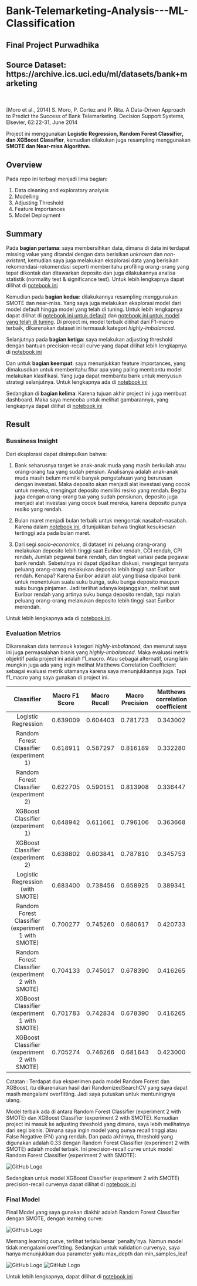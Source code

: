 <h1> Bank-Telemarketing-Analysis---ML-Classification </h1>
<h2> Final Project Purwadhika </h2>

<h2> Source Dataset: https://archive.ics.uci.edu/ml/datasets/bank+marketing </h2><p><br><br>[Moro et al., 2014] S. Moro, P. Cortez and P. Rita. A Data-Driven Approach to Predict the Success of Bank Telemarketing. Decision Support Systems, Elsevier, 62:22-31, June 2014</p>

Project ini menggunakan <b>Logistic Regression, Random Forest Classifier, dan XGBoost Classifier</b>, kemudian dilakukan juga resampling menggunakan <b>SMOTE dan Near-miss Algorithm.</b> 

## Overview

Pada repo ini terbagi menjadi lima bagian:

1. Data cleaning and exploratory analysis
2. Modelling
3. Adjusting Threshold
4. Feature Importances
5. Model Deployment

## Summary

Pada <b>bagian pertama</b>: saya membersihkan data, dimana di data ini terdapat missing value yang ditandai dengan data berisikan <i>unknown</i> dan <i>non-existent</i>, kemudian saya juga melakukan eksplorasi data yang berisikan rekomendasi-rekomendasi seperti memberitahu profiling orang-orang yang tepat dikontak dan ditawarkan deposito dan juga dilakukannya analisa statistik (normality test & significance test). Untuk lebih lengkapnya dapat dilihat di [notebook ini](https://github.com/Stev-create/Bank-Telemarketing-Analysis---ML-Classification/blob/master/notebook/1.%20Data%20cleaning%20and%20exploratory%20analysis.ipynb)

Kemudian pada <b>bagian kedua</b>: dilakukannya resampling menggunakan SMOTE dan near-miss. Yang saya juga melakukan eksplorasi model dari model default hingga model yang telah di tuning. Untuk lebih lengkapnya dapat dilihat di [notebook ini untuk default](https://github.com/Stev-create/Bank-Telemarketing-Analysis---ML-Classification/blob/master/notebook/2.%20ML_Classification_Part_1%20(Default%20Model).ipynb) dan [notebook ini untuk model yang telah di tuning](https://github.com/Stev-create/Bank-Telemarketing-Analysis---ML-Classification/blob/master/notebook/3.%20ML_Classifiation_Part_2%20(Hyperparamater%20Tuning).ipynb). Di project ini, model terbaik dilihat dari F1-macro terbaik, dikarenakan dataset ini termasuk kategori <i>highly-imbalanced</i>. 

Selanjutnya pada <b>bagian ketiga</b>: saya melakukan adjusting threshold dengan bantuan precision-recall curve yang dapat dilihat lebih lengkapnya di [notebook ini](https://github.com/Stev-create/Bank-Telemarketing-Analysis---ML-Classification/blob/master/notebook/4.%20Adjusting%20threshold.ipynb)

Dan untuk <b>bagian keempat</b>: saya menunjukkan feature importances, yang dimakusdkan untuk memberitahu fitur apa yang paling membantu model melakukan klasifikasi. Yang juga dapat membantu bank untuk menyusun strategi selanjutnya. Untuk lengkapnya ada di [notebook ini](https://github.com/Stev-create/Bank-Telemarketing-Analysis---ML-Classification/blob/master/notebook/5.%20Feature%20Importances.ipynb)

Sedangkan di <b>bagian kelima</b>: Karena tujuan akhir project ini juga membuat dashboard. Maka saya mencoba untuk melihat gambarannya, yang lengkapnya dapat dilihat di [notebook ini](https://github.com/Stev-create/Bank-Telemarketing-Analysis---ML-Classification/blob/master/notebook/6.%20Model%20Deployment%20(try).ipynb)

## Result

### Bussiness Insight

Dari eksplorasi dapat disimpulkan bahwa:

1. Bank seharusnya target ke anak-anak muda yang masih berkuliah atau orang-orang tua yang sudah pensiun. Analisanya adalah anak-anak muda masih belum memilki banyak pengetahuan yang berurusan dengan investasi. Maka deposito akan menjadi alat investasi yang cocok untuk mereka, mengingat deposito memiliki resiko yang rendah. Begitu juga dengan orang-orang tua yang sudah pensiunan, deposito juga menjadi alat investasi yang cocok buat mereka, karena deposito punya resiko yang rendah. 

2. Bulan maret menjadi bulan terbaik untuk mengontak nasabah-nasabah. Karena dalam [notebook ini](https://github.com/Stev-create/Bank-Telemarketing-Analysis---ML-Classification/blob/master/notebook/1.%20Data%20cleaning%20and%20exploratory%20analysis.ipynb), ditunjukkan bahwa tingkat kesuksesan tertinggi ada pada bulan maret. 

3. Dari segi <i>socio-economics</i>, di dataset ini peluang orang-orang melakukan deposito lebih tinggi saat Euribor rendah, CCI rendah, CPI rendah, Jumlah pegawai bank rendah, dan tingkat variasi pada pegawai bank rendah. Sebetulnya ini dapat dijadikan diskusi, mengingat ternyata peluang orang-orang melakukan deposito lebih tinggi saat Euribor rendah. Kenapa? Karena Euribor adalah alat yang biasa dipakai bank untuk menentukan suatu suku bunga, suku bunga deposito maupun suku bunga pinjaman. Jadi terlihat adanya kejanggalan, melihat saat Euribor rendah yang artinya suku bunga deposito rendah, tapi malah peluang orang-orang melakukan deposito lebih tinggi saat Euribor merendah. 

Untuk lebih lengkapnya ada di [notebook ini](https://github.com/Stev-create/Bank-Telemarketing-Analysis---ML-Classification/blob/master/notebook/1.%20Data%20cleaning%20and%20exploratory%20analysis.ipynb).

### Evaluation Metrics

Dikarenakan data termasuk kategori <i>highly-imbalanced</i>, dan menurut saya ini juga permasalahan bisnis yang <i>highly-imbalanced</i>. Maka evaluasi metrik objektif pada project ini adalah f1_macro. Atau sebagai alternatif, orang lain mungkin juga ada yang ingin melihat Matthews Correlation Coefficient sebagai evaluasi metrik utamanya karena saya menunjukkannya juga. Tapi f1_macro yang saya gunakan di project ini.  


| Classifier | Macro F1 Score | Macro Recall | Macro Precision | Matthews correlation coefficient| 
|   :---:      |     :---:      |    :---:      |   :---:   |          :---: |
| Logistic Regression   | 0.639009    |  	0.604403   | 0.781723   |  0.343002   |
| Random Forest Classifier  (experiment 1)   | 0.618911       |  	0.587297     | 	0.816189  |  0.332280      |
| Random Forest Classifier  (experiment 2)   | 0.622705       |  	0.590151     | 	0.813908  |  0.336447      |
| XGBoost Classifier  (experiment 1) | 0.648942    |  	0.611661   | 0.796106   |  0.363668   |
| XGBoost Classifier (experiment 2) | 0.638802    |  	0.603841   | 0.787810   |  0.345753   |
| Logistic Regression (with SMOTE)   | 0.683400    |  	0.738456   | 0.658925   |  0.389341   |
| Random Forest Classifier  (experiment 1 with SMOTE)   | 0.700277       |  	0.745260     | 	0.680617  |  0.420733      |
| Random Forest Classifier  (experiment 2 with SMOTE)   | 0.704133       |  	0.745017     | 	0.678390  |  0.416265      |
| XGBoost Classifier  (experiment 1 with SMOTE) | 0.701783    |  	0.742834   | 0.678390   |  0.416265   |
| XGBoost Classifier (experiment 2 with SMOTE) | 0.705274    |  	0.746266   | 0.681643   |  0.423000   |

Catatan : Terdapat dua eksperimen pada model Random Forest dan XGBoost, itu dikarenakan hasil dari RandomizedSearchCV yang saya dapat masih mengalami overfitting. Jadi saya putuskan untuk mentuningnya ulang. 

Model terbaik ada di antara Random Forest Classifier  (experiment 2 with SMOTE)  dan XGBoost Classifier  (experiment 2 with SMOTE). Kemudian project ini masuk ke adjusting threshold yang dimana, saya lebih melihatnya dari segi bisnis. Dimana saya ingin model yang punya recall tinggi atau False Negative (FN) yang rendah. Dan pada akhirnya, threshold yang digunakan adalah 0.33 dengan Random Forest Classifier  (experiment 2 with SMOTE) adalah model terbaik. Ini precision-recall curve untuk model Random Forest Classifier  (experiment 2 with SMOTE):

![GitHub Logo](/images/4.png)

Sedangkan untuk model XGBoost Classifier  (experiment 2 with SMOTE) precision-recall curvenya dapat dilihat di [notebook ini](https://github.com/Stev-create/Bank-Telemarketing-Analysis---ML-Classification/blob/master/notebook/4.%20Adjusting%20threshold.ipynb)

### Final Model

Final Model yang saya gunakan diakhir adalah Random Forest Classifier dengan SMOTE, dengan learning curve:

![GitHub Logo](/images/1.png)

Memang learning curve, terlihat terlalu besar 'penalty'nya. Namun model tidak mengalami overfitting. Sedangkan untuk validation curvenya, saya hanya menunjukkan dua parameter yaitu max_depth dan min_samples_leaf

![GitHub Logo](/images/2.png)
![GitHub Logo](/images/3.png)

Untuk lebih lengkapnya, dapat dilihat di [notebook ini](https://github.com/Stev-create/Bank-Telemarketing-Analysis---ML-Classification/blob/master/notebook/3.%20ML_Classifiation_Part_2%20(Hyperparamater%20Tuning).ipynb)


